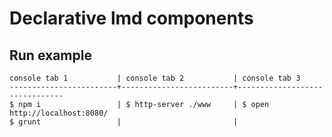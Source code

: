 # Declarative lmd components

## Run example

```
console tab 1           | console tab 2           | console tab 3
------------------------+-------------------------+-------------------------------
$ npm i                 | $ http-server ./www     | $ open http://localhost:8080/
$ grunt                 |                         |
```
